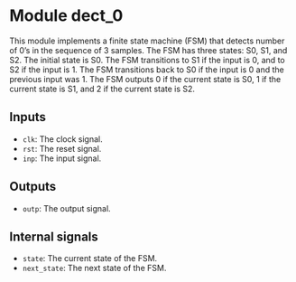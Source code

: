 # Module dect_0
This module implements a finite state machine (FSM) that detects number of 0’s in the sequence of 3 samples. The FSM has three states: S0, S1, and S2. The initial state is S0. The FSM transitions to S1 if the input is 0, and to S2 if the input is 1. The FSM transitions back to S0 if the input is 0 and the previous input was 1. The FSM outputs 0 if the current state is S0, 1 if the current state is S1, and 2 if the current state is S2.

## Inputs
- ```clk```: The clock signal.
- ```rst```: The reset signal.
- ```inp```: The input signal.

## Outputs
- ```outp```: The output signal.

## Internal signals
- ```state```: The current state of the FSM.
- ```next_state```: The next state of the FSM.
